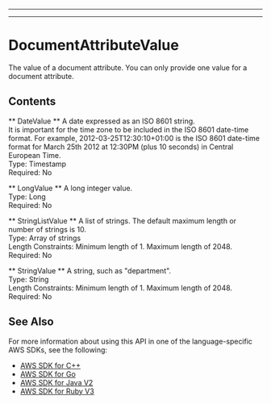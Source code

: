 --------

--------

# DocumentAttributeValue<a name="API_DocumentAttributeValue"></a>

The value of a document attribute\. You can only provide one value for a document attribute\.

## Contents<a name="API_DocumentAttributeValue_Contents"></a>

 ** DateValue **   <a name="Kendra-Type-DocumentAttributeValue-DateValue"></a>
A date expressed as an ISO 8601 string\.  
It is important for the time zone to be included in the ISO 8601 date\-time format\. For example, 2012\-03\-25T12:30:10\+01:00 is the ISO 8601 date\-time format for March 25th 2012 at 12:30PM \(plus 10 seconds\) in Central European Time\.  
Type: Timestamp  
Required: No

 ** LongValue **   <a name="Kendra-Type-DocumentAttributeValue-LongValue"></a>
A long integer value\.  
Type: Long  
Required: No

 ** StringListValue **   <a name="Kendra-Type-DocumentAttributeValue-StringListValue"></a>
A list of strings\. The default maximum length or number of strings is 10\.  
Type: Array of strings  
Length Constraints: Minimum length of 1\. Maximum length of 2048\.  
Required: No

 ** StringValue **   <a name="Kendra-Type-DocumentAttributeValue-StringValue"></a>
A string, such as "department"\.  
Type: String  
Length Constraints: Minimum length of 1\. Maximum length of 2048\.  
Required: No

## See Also<a name="API_DocumentAttributeValue_SeeAlso"></a>

For more information about using this API in one of the language\-specific AWS SDKs, see the following:
+  [AWS SDK for C\+\+](https://docs.aws.amazon.com/goto/SdkForCpp/kendra-2019-02-03/DocumentAttributeValue) 
+  [AWS SDK for Go](https://docs.aws.amazon.com/goto/SdkForGoV1/kendra-2019-02-03/DocumentAttributeValue) 
+  [AWS SDK for Java V2](https://docs.aws.amazon.com/goto/SdkForJavaV2/kendra-2019-02-03/DocumentAttributeValue) 
+  [AWS SDK for Ruby V3](https://docs.aws.amazon.com/goto/SdkForRubyV3/kendra-2019-02-03/DocumentAttributeValue) 